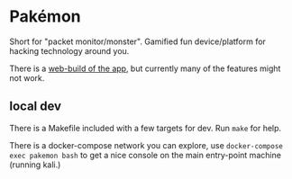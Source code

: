 # Pakémon

Short for "packet monitor/monster". Gamified fun device/platform for hacking technology around you.

There is a [web-build of the app](https://pakemon.surge.sh/), but currently many of the features might not work.

## local dev

There is a Makefile included with a few targets for dev. Run `make` for help.

There is a docker-compose network you can explore, use `docker-compose exec pakemon bash` to get a nice console on the main entry-point machine (running kali.)
